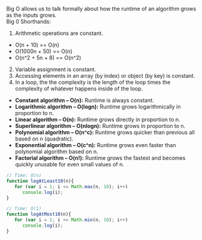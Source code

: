 Big O allows us to talk formally about how the runtime of an algorithm grows as the inputs grows.  
Big 0 Shorthands:
1. Arithmetic operations are constant.  
- O(n + 10) == O(n)
- O(1000n + 50) == O(n)
- O(n^2 + 5n + 8) == O(n^2)
2. Variable assignment is constant.
3. Accessing elements in an array (by index) or object (by key) is constant.
4. In a loop, the the complexity is the length of the loop times the complexity of whatever happens inside of the loop.  

- __Constant algorithm – O(n):__ Runtime is always constant.
- __Logarithmic algorithm – O(logn):__ Runtime grows logarithmically in proportion to n.
- __Linear algorithm – O(n):__ Runtime grows directly in proportion to n.
- __Superlinear algorithm – O(nlogn):__ Runtime grows in proportion to n.
- __Polynomial algorithm – O(n^c):__ Runtime grows quicker than previous all based on n (quadratic).
- __Exponential algorithm – O(c^n):__ Runtime grows even faster than polynomial algorithm based on n.
- __Factorial algorithm – O(n!):__ Runtime grows the fastest and becomes quickly unusable for even small values of n.

``` javascript
// Time: O(n)
function logAtLeast10(n){ 
   for (var i = 1; i <= Math.max(n, 10); i++) 
      console.log(i);
}

// Time: O(1)
function logAtMost10(n){ 
   for (var i = 1; i <= Math.min(n, 10); i++) 
      console.log(i);
}
```
